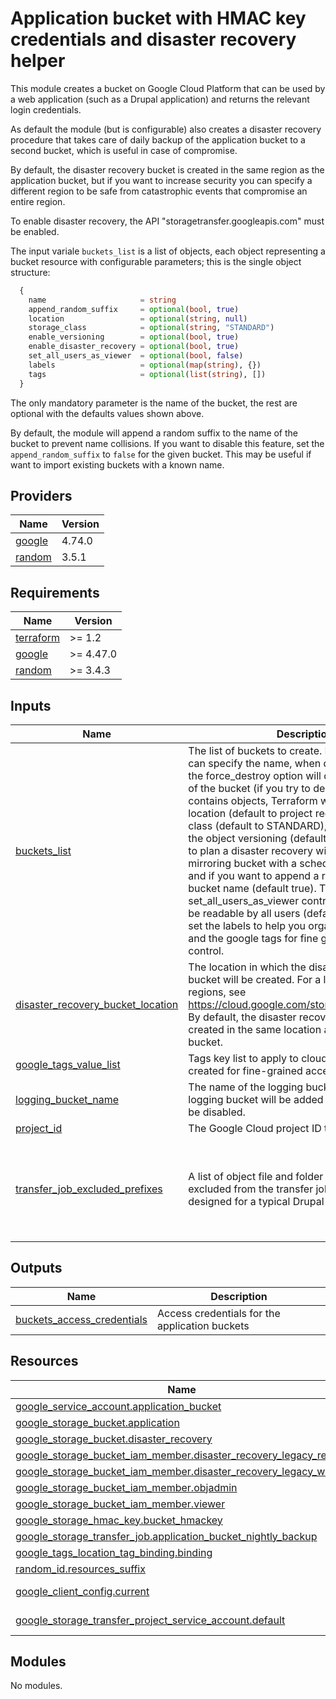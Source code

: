 # Application bucket with HMAC key credentials and disaster recovery helper

This module creates a bucket on Google Cloud Platform that can be used by a web
application (such as a Drupal application) and returns the relevant login credentials.

As default the module (but is configurable) also creates a disaster recovery
procedure that takes care of daily backup of the application bucket to a second
bucket, which is useful in case of compromise.

By default, the disaster recovery bucket is created in the same region as the
application bucket, but if you want to increase security you can specify a
different region to be safe from catastrophic events that compromise an
entire region.

To enable disaster recovery, the API "storagetransfer.googleapis.com" must be
enabled.

The input variale `buckets_list` is a list of objects, each object representing a
bucket resource with configurable parameters; this is the single object structure:

```terraform
  {
    name                     = string
    append_random_suffix     = optional(bool, true)
    location                 = optional(string, null)
    storage_class            = optional(string, "STANDARD")
    enable_versioning        = optional(bool, true)
    enable_disaster_recovery = optional(bool, true)
    set_all_users_as_viewer  = optional(bool, false)
    labels                   = optional(map(string), {})
    tags                     = optional(list(string), [])
  }
```

The only mandatory parameter is the name of the bucket, the rest are optional
with the defaults values shown above.

By default, the module will append a random suffix to the name of the bucket to
prevent name collisions. If you want to disable this feature, set the
`append_random_suffix` to `false` for the given bucket. This may be useful if
want to import existing buckets with a known name.

<!-- BEGIN_TF_DOCS -->

## Providers

| Name                                                      | Version |
| --------------------------------------------------------- | ------- |
| <a name="provider_google"></a> [google](#provider_google) | 4.74.0  |
| <a name="provider_random"></a> [random](#provider_random) | 3.5.1   |

## Requirements

| Name                                                                     | Version   |
| ------------------------------------------------------------------------ | --------- |
| <a name="requirement_terraform"></a> [terraform](#requirement_terraform) | >= 1.2    |
| <a name="requirement_google"></a> [google](#requirement_google)          | >= 4.47.0 |
| <a name="requirement_random"></a> [random](#requirement_random)          | >= 3.4.3  |

## Inputs

| Name                                                                                                                                 | Description                                                                                                                                                                                                                                                                                                                                                                                                                                                                                                                                                                                                                                                                                                                                                                                                              | Type                                                                                                                                                                                                                                                                                                                                                                                                                            | Default                                                                                                                               | Required |
| ------------------------------------------------------------------------------------------------------------------------------------ | ------------------------------------------------------------------------------------------------------------------------------------------------------------------------------------------------------------------------------------------------------------------------------------------------------------------------------------------------------------------------------------------------------------------------------------------------------------------------------------------------------------------------------------------------------------------------------------------------------------------------------------------------------------------------------------------------------------------------------------------------------------------------------------------------------------------------ | ------------------------------------------------------------------------------------------------------------------------------------------------------------------------------------------------------------------------------------------------------------------------------------------------------------------------------------------------------------------------------------------------------------------------------- | ------------------------------------------------------------------------------------------------------------------------------------- | :------: |
| <a name="input_buckets_list"></a> [buckets_list](#input_buckets_list)                                                                | The list of buckets to create. For each bucket you can specify the name, when deleting a bucket the force_destroy option will delete the contents of the bucket (if you try to delete a bucket that contains objects, Terraform will fail that run), the location (default to project region), the storage class (default to STANDARD), if you want enable the object versioning (default to true), if you want to plan a disaster recovery with the creation of a mirroring bucket with a scheduled transfer job and if you want to append a random suffix to the bucket name (default true). The property set_all_users_as_viewer controls if the bucket will be readable by all users (default false). You can set the labels to help you organizing the buckets and the google tags for fine grained access control. | <pre>list(object({<br> name = string<br> force_destroy = optional(bool, false)<br> append_random_suffix = optional(bool, true)<br> location = optional(string, null)<br> storage_class = optional(string, "STANDARD")<br> enable_versioning = optional(bool, true)<br> enable_disaster_recovery = optional(bool, true)<br> set_all_users_as_viewer = optional(bool, false)<br> labels = optional(map(string), {})<br> }))</pre> | n/a                                                                                                                                   |   yes    |
| <a name="input_disaster_recovery_bucket_location"></a> [disaster_recovery_bucket_location](#input_disaster_recovery_bucket_location) | The location in which the disaster recovery bucket will be created. For a list of available regions, see https://cloud.google.com/storage/docs/locations. By default, the disaster recovery bucket will be created in the same location as the primary bucket.                                                                                                                                                                                                                                                                                                                                                                                                                                                                                                                                                           | `string`                                                                                                                                                                                                                                                                                                                                                                                                                        | `""`                                                                                                                                  |    no    |
| <a name="input_google_tags_value_list"></a> [google_tags_value_list](#input_google_tags_value_list)                                  | Tags key list to apply to cloud storage buckets created for fine-grained access control                                                                                                                                                                                                                                                                                                                                                                                                                                                                                                                                                                                                                                                                                                                                  | `list(string)`                                                                                                                                                                                                                                                                                                                                                                                                                  | `[]`                                                                                                                                  |    no    |
| <a name="input_logging_bucket_name"></a> [logging_bucket_name](#input_logging_bucket_name)                                           | The name of the logging bucket. If not set, no logging bucket will be added and bucket logs will be disabled.                                                                                                                                                                                                                                                                                                                                                                                                                                                                                                                                                                                                                                                                                                            | `string`                                                                                                                                                                                                                                                                                                                                                                                                                        | `""`                                                                                                                                  |    no    |
| <a name="input_project_id"></a> [project_id](#input_project_id)                                                                      | The Google Cloud project ID to deploy to.                                                                                                                                                                                                                                                                                                                                                                                                                                                                                                                                                                                                                                                                                                                                                                                | `string`                                                                                                                                                                                                                                                                                                                                                                                                                        | n/a                                                                                                                                   |   yes    |
| <a name="input_transfer_job_excluded_prefixes"></a> [transfer_job_excluded_prefixes](#input_transfer_job_excluded_prefixes)          | A list of object file and folder prefixes that will be excluded from the transfer job. The default is designed for a typical Drupal application.                                                                                                                                                                                                                                                                                                                                                                                                                                                                                                                                                                                                                                                                         | `list(string)`                                                                                                                                                                                                                                                                                                                                                                                                                  | <pre>[<br> "public/css/css_",<br> "public/js/js_",<br> "public/google_tag/",<br> "public/languages/",<br> "public/styles/"<br>]</pre> |    no    |

## Outputs

| Name                                                                                                              | Description                                    |
| ----------------------------------------------------------------------------------------------------------------- | ---------------------------------------------- |
| <a name="output_buckets_access_credentials"></a> [buckets_access_credentials](#output_buckets_access_credentials) | Access credentials for the application buckets |

## Resources

| Name                                                                                                                                                                                  | Type        |
| ------------------------------------------------------------------------------------------------------------------------------------------------------------------------------------- | ----------- |
| [google_service_account.application_bucket](https://registry.terraform.io/providers/hashicorp/google/latest/docs/resources/service_account)                                           | resource    |
| [google_storage_bucket.application](https://registry.terraform.io/providers/hashicorp/google/latest/docs/resources/storage_bucket)                                                    | resource    |
| [google_storage_bucket.disaster_recovery](https://registry.terraform.io/providers/hashicorp/google/latest/docs/resources/storage_bucket)                                              | resource    |
| [google_storage_bucket_iam_member.disaster_recovery_legacy_reader](https://registry.terraform.io/providers/hashicorp/google/latest/docs/resources/storage_bucket_iam_member)          | resource    |
| [google_storage_bucket_iam_member.disaster_recovery_legacy_writer](https://registry.terraform.io/providers/hashicorp/google/latest/docs/resources/storage_bucket_iam_member)          | resource    |
| [google_storage_bucket_iam_member.objadmin](https://registry.terraform.io/providers/hashicorp/google/latest/docs/resources/storage_bucket_iam_member)                                 | resource    |
| [google_storage_bucket_iam_member.viewer](https://registry.terraform.io/providers/hashicorp/google/latest/docs/resources/storage_bucket_iam_member)                                   | resource    |
| [google_storage_hmac_key.bucket_hmackey](https://registry.terraform.io/providers/hashicorp/google/latest/docs/resources/storage_hmac_key)                                             | resource    |
| [google_storage_transfer_job.application_bucket_nightly_backup](https://registry.terraform.io/providers/hashicorp/google/latest/docs/resources/storage_transfer_job)                  | resource    |
| [google_tags_location_tag_binding.binding](https://registry.terraform.io/providers/hashicorp/google/latest/docs/resources/tags_location_tag_binding)                                  | resource    |
| [random_id.resources_suffix](https://registry.terraform.io/providers/hashicorp/random/latest/docs/resources/id)                                                                       | resource    |
| [google_client_config.current](https://registry.terraform.io/providers/hashicorp/google/latest/docs/data-sources/client_config)                                                       | data source |
| [google_storage_transfer_project_service_account.default](https://registry.terraform.io/providers/hashicorp/google/latest/docs/data-sources/storage_transfer_project_service_account) | data source |

## Modules

No modules.

<!-- END_TF_DOCS -->
